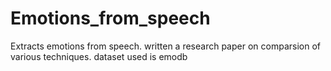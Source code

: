 # Emotions_from_speech
Extracts emotions from speech.
written a research paper on comparsion of various techniques. dataset used is emodb
